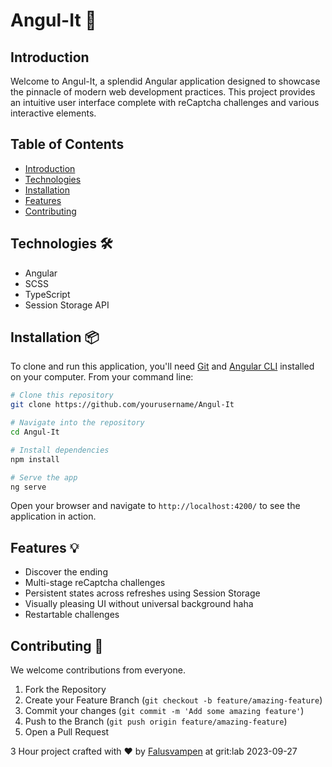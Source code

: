 <!-- # AngulIt

This project was generated with [Angular CLI](https://github.com/angular/angular-cli) version 16.2.2.

## Development server

Run `ng serve` for a dev server. Navigate to `http://localhost:4200/`. The application will automatically reload if you change any of the source files.

## Code scaffolding

Run `ng generate component component-name` to generate a new component. You can also use `ng generate directive|pipe|service|class|guard|interface|enum|module`.

## Build

Run `ng build` to build the project. The build artifacts will be stored in the `dist/` directory.

## Running unit tests

Run `ng test` to execute the unit tests via [Karma](https://karma-runner.github.io).

## Running end-to-end tests

Run `ng e2e` to execute the end-to-end tests via a platform of your choice. To use this command, you need to first add a package that implements end-to-end testing capabilities.

## Further help

To get more help on the Angular CLI use `ng help` or go check out the [Angular CLI Overview and Command Reference](https://angular.io/cli) page. -->

# Angul-It 🌟

## Introduction

Welcome to Angul-It, a splendid Angular application designed to showcase the pinnacle of modern web development practices. This project provides an intuitive user interface complete with reCaptcha challenges and various interactive elements.

## Table of Contents

- [Introduction](#introduction)
- [Technologies](#technologies)
- [Installation](#installation)
- [Features](#features)
- [Contributing](#contributing)

## Technologies 🛠️

- Angular
- SCSS
- TypeScript
- Session Storage API

## Installation 📦

To clone and run this application, you'll need [Git](https://git-scm.com) and [Angular CLI](https://angular.io/cli) installed on your computer. From your command line:

```bash
# Clone this repository
git clone https://github.com/yourusername/Angul-It

# Navigate into the repository
cd Angul-It

# Install dependencies
npm install

# Serve the app
ng serve
```

Open your browser and navigate to `http://localhost:4200/` to see the application in action.

## Features 💡

- Discover the ending
- Multi-stage reCaptcha challenges
- Persistent states across refreshes using Session Storage
- Visually pleasing UI without universal background haha
- Restartable challenges

## Contributing 🤝

We welcome contributions from everyone.

1. Fork the Repository
2. Create your Feature Branch (`git checkout -b feature/amazing-feature`)
3. Commit your changes (`git commit -m 'Add some amazing feature'`)
4. Push to the Branch (`git push origin feature/amazing-feature`)
5. Open a Pull Request

3 Hour project crafted with ❤️ by [Falusvampen](https://github.com/Falusvampen) at grit:lab 2023-09-27
